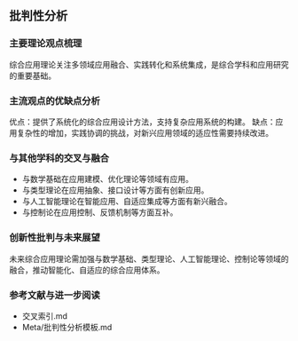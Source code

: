 ## 批判性分析

### 主要理论观点梳理
综合应用理论关注多领域应用融合、实践转化和系统集成，是综合学科和应用研究的重要基础。

### 主流观点的优缺点分析
优点：提供了系统化的综合应用设计方法，支持复杂应用系统的构建。
缺点：应用复杂性的增加，实践协调的挑战，对新兴应用领域的适应性需要持续改进。

### 与其他学科的交叉与融合
- 与数学基础在应用建模、优化理论等领域有应用。
- 与类型理论在应用抽象、接口设计等方面有创新应用。
- 与人工智能理论在智能应用、自适应集成等方面有新兴融合。
- 与控制论在应用控制、反馈机制等方面互补。

### 创新性批判与未来展望
未来综合应用理论需加强与数学基础、类型理论、人工智能理论、控制论等领域的融合，推动智能化、自适应的综合应用体系。

### 参考文献与进一步阅读
- 交叉索引.md
- Meta/批判性分析模板.md 